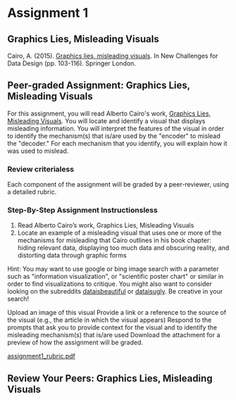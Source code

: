 # Assignment 1

## Graphics Lies, Misleading Visuals

Cairo, A. (2015). [Graphics lies, misleading visuals](http://infovis.fh-potsdam.de/readings/Cairo2015.pdf). In New Challenges for Data Design (pp. 103-116). Springer London.

## Peer-graded Assignment: Graphics Lies, Misleading Visuals

For this assignment, you will read Alberto Cairo's work, [Graphics Lies, Misleading Visuals](http://infovis.fh-potsdam.de/readings/Cairo2015.pdf). You will locate and identify a visual that displays misleading information. You will interpret the features of the visual in order to identify the mechanism(s) that is/are used by the "encoder" to mislead the "decoder." For each mechanism that you identify, you will explain how it was used to mislead.

### Review criterialess

Each component of the assignment will be graded by a peer-reviewer, using a detailed rubric.

### Step-By-Step Assignment Instructionsless

1. Read Alberto Cairo’s work, Graphics Lies, Misleading Visuals
2. Locate an example of a misleading visual that uses one or more of the mechanisms for misleading that Cairo outlines in his book chapter: hiding relevant data, displaying too much data and obscuring reality, and distorting data through graphic forms

Hint: You may want to use google or bing image search with a parameter such as "information visualization", or "scientific poster chart" or similar in order to find visualizations to critique. You might also want to consider looking on the subreddits [dataisbeautiful](https://www.reddit.com/r/dataisbeautiful/) or [dataisugly](https://www.reddit.com/r/dataisugly/). Be creative in your search!

Upload an image of this visual
Provide a link or a reference to the source of the visual (e.g., the article in which the visual appears)
Respond to the prompts that ask you to provide context for the visual and to identify the misleading mechanism(s) that is/are used
Download the attachment for a preview of how the assignment will be graded.

[assignment1_rubric.pdf](https://d3c33hcgiwev3.cloudfront.net/_6764b06941d5bed6d0678452b8062366_assignment1_rubric.pdf?Expires=1528156800&Signature=ZTyhop~GiRYD9M8XkBZcuaMCHGLrXL~MZGcPtwtH7rroG4VtOTj7KddYXfYIRfkdZi3mgcl09dVYL3hLhK3puTrh7DY4XnXzrzPz2vBxgRVOZnsi2YdoisGTsn3UYvptDURo43sTkYte-uYdMf7iP0HDToPlNI0xbif7rEyt~a8_&Key-Pair-Id=APKAJLTNE6QMUY6HBC5A)

## Review Your Peers: Graphics Lies, Misleading Visuals



